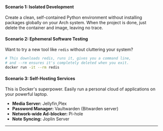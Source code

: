 #### Scenario 1: Isolated Development
Create a clean, self-contained Python environment without installing packages globally on your Arch system. When the project is done, just delete the container and image, leaving no trace.

#### Scenario 2: Ephemeral Software Testing
Want to try a new tool like `redis` without cluttering your system?
```bash
# This downloads redis, runs it, gives you a command line,
# and --rm ensures it's completely deleted when you exit.
docker run -it --rm redis
```

#### Scenario 3: Self-Hosting Services
This is Docker's superpower. Easily run a personal cloud of applications on your powerful laptop.
*   **Media Server:** Jellyfin,Plex
*   **Password Manager:** Vaultwarden (Bitwarden server)
*   **Network-wide Ad-blocker:** Pi-hole
*   **Note Syncing:** Joplin Server

---
